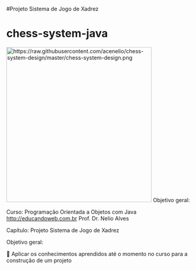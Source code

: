 #Projeto Sistema de Jogo de Xadrez
# chess-system-java
<img src="https://raw.githubusercontent.com/acenelio/chess-system-design/master/chess-system-design.png" alt="https://raw.githubusercontent.com/acenelio/chess-system-design/master/chess-system-design.png" class="shrinkToFit transparent" width="379" height="406">
Objetivo geral: 
 
Curso: Programação Orientada a Objetos com Java 
http://educandoweb.com.br 
Prof. Dr. Nelio Alves 
 
Capítulo: Projeto Sistema de Jogo de Xadrez 
 
Objetivo geral: 
 
  Aplicar os conhecimentos aprendidos até o momento no curso para a construção de um projeto
